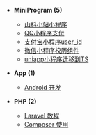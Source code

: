 

- **MiniProgram (5)**
  - [山科小站小程序]()
  - [QQ小程序支付]()
  - [支付宝小程序user_id]()
  - [微信小程序校历组件]()
  - [uniapp小程序迁移到TS]()

- **App (1)**
  - [Android 开发]()

- **PHP (2)**
  - [Laravel 教程]()
  - [Composer 使用]()

